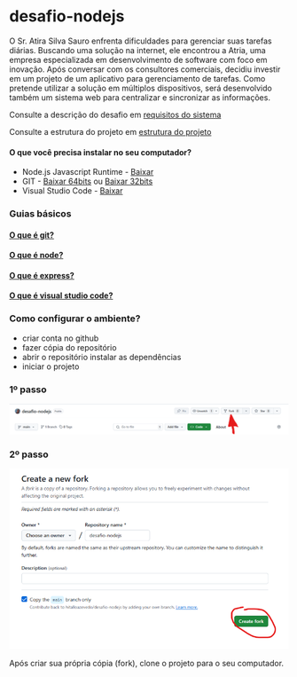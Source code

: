 # desafio-nodejs

O Sr. Atira Silva Sauro enfrenta dificuldades para gerenciar suas tarefas diárias. Buscando uma solução na internet, ele encontrou a Atria, uma empresa especializada em desenvolvimento de software com foco em inovação. Após conversar com os consultores comerciais, decidiu investir em um projeto de um aplicativo para gerenciamento de tarefas. Como pretende utilizar a solução em múltiplos dispositivos, será desenvolvido também um sistema web para centralizar e sincronizar as informações.

Consulte a descrição do desafio em [requisitos do sistema](./instructions/description.md)

Consulte a estrutura do projeto em [estrutura do projeto](./instructions/project-arch.md)

#### O que você precisa instalar no seu computador?
- Node.js Javascript Runtime - [Baixar](https://nodejs.org/dist/v22.14.0/node-v22.14.0-x64.msi)
- GIT - [Baixar 64bits](https://github.com/git-for-windows/git/releases/download/v2.49.0.windows.1/Git-2.49.0-64-bit.exe) ou [Baixar 32bits](https://github.com/git-for-windows/git/releases/download/v2.48.1.windows.1/Git-2.48.1-32-bit.exe)
- Visual Studio Code - [Baixar](https://vscode.download.prss.microsoft.com/dbazure/download/stable/ddc367ed5c8936efe395cffeec279b04ffd7db78/VSCodeUserSetup-x64-1.98.2.exe)

### Guias básicos
#### [O que é git?](./git)
#### [O que é node?](./node)
#### [O que é express?](./express)
#### [O que é visual studio code?](./express)



### Como configurar o ambiente?
- criar conta no github
- fazer cópia do repositório
- abrir o repositório instalar as dependências
- iniciar o projeto

<div>
  <h3>1º passo</h3>
  <img src="image.png">
</div>

<div>
  <h3>2º passo</h3>
  <img src="image-1.png">
</div>

Após criar sua própria cópia (fork), clone o projeto para o seu computador.

